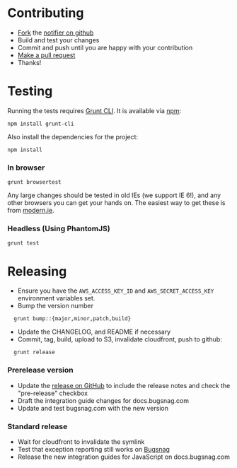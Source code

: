 Contributing
============

-   [Fork](https://help.github.com/articles/fork-a-repo) the [notifier on github](https://github.com/bugsnag/bugsnag-js)
-   Build and test your changes
-   Commit and push until you are happy with your contribution
-   [Make a pull request](https://help.github.com/articles/using-pull-requests)
-   Thanks!

Testing
=======

Running the tests requires [Grunt CLI](https://github.com/gruntjs/grunt-cli). It
is available via [npm](https://npmjs.org):

```
npm install grunt-cli
```

Also install the dependencies for the project:

```
npm install
```

### In browser

```
grunt browsertest
```

Any large changes should be tested in old IEs (we support IE 6!), and any other
browsers you can get your hands on. The easiest way
to get these is from [modern.ie](https://www.modern.ie/en-gb/virtualization-tools#downloads).

### Headless (Using PhantomJS)

```
grunt test
```

Releasing
=========

- Ensure you have the `AWS_ACCESS_KEY_ID` and `AWS_SECRET_ACCESS_KEY`
  environment variables set.
- Bump the version number
```
  grunt bump::{major,minor,patch,build}
```
- Update the CHANGELOG, and README if necessary
- Commit, tag, build, upload to S3, invalidate cloudfront, push to github:
```
  grunt release
```
### Prerelease version

- Update the [release on GitHub](https://github.com/bugsnag/bugsnag-js/releases)
  to include the release notes and check the "pre-release" checkbox
- Draft the integration guide changes for docs.bugsnag.com
- Update and test bugsnag.com with the new version

### Standard release

- Wait for cloudfront to invalidate the symlink
- Test that exception reporting still works on [Bugsnag](https://bugsnag.com)
- Release the new integration guides for JavaScript on docs.bugsnag.com

